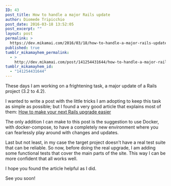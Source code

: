 ```yaml
---
ID: 43
post_title: How to handle a major Rails update
author: Diomede Tripicchio
post_date: 2016-03-18 13:52:05
post_excerpt: ""
layout: post
permalink: >
  https://dev.mikamai.com/2016/03/18/how-to-handle-a-major-rails-update/
published: true
tumblr_mikamayhem_permalink:
  - >
    http://dev.mikamai.com/post/141254431644/how-to-handle-a-major-rails-update
tumblr_mikamayhem_id:
  - "141254431644"
---
```

<p>These days I am working on a frightening task, a major update of a Rails project (3.2 to 4.2).</p>

<p>I wanted to write a post with the little tricks I am adopting to keep this task as simple as possible; but I found a very good article that explains most of them: <a href="http://thomasleecopeland.com/2016/03/15/make-next-rails-upgrade-easier.html">How to make your next Rails upgrade easier</a></p>

<p>The only addition I can make to this post is the suggestion to use Docker, with docker-compose, to have a completely new environment where you can fearlessly play around with changes and updates.</p>

<p>Last but not least, in my case the target project doesn’t have a real test suite that can be reliable. So now, before doing the real upgrade, I am adding some functional tests that cover the main parts of the site. This way I can be more confident that all works well.</p>

<p>I hope you found the article helpful as I did.</p>

<p>See you soon!</p>